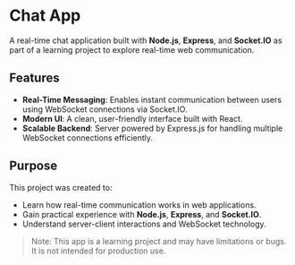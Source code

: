 # **Chat App**

A real-time chat application built with **Node.js**, **Express**, and **Socket.IO** as part of a learning project to explore real-time web communication.

## **Features**

- **Real-Time Messaging**: Enables instant communication between users using WebSocket connections via Socket.IO.
- **Modern UI**: A clean, user-friendly interface built with React.
- **Scalable Backend**: Server powered by Express.js for handling multiple WebSocket connections efficiently.

## **Purpose**

This project was created to:

- Learn how real-time communication works in web applications.
- Gain practical experience with **Node.js**, **Express**, and **Socket.IO**.
- Understand server-client interactions and WebSocket technology.

> Note: This app is a learning project and may have limitations or bugs. It is not intended for production use.
